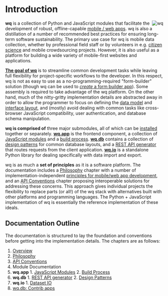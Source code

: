 Introduction
============

<img align=right alt=wq src="https://wq.io/images/128/wq.png">

**wq** is a collection of Python and JavaScript modules that facilitate the development of robust, offline-capable [mobile / web apps][web app].  wq is also a distillation of a number of recommended best practices for ensuring long-term software sustainability.  The primary use case for wq is mobile data collection, whether by professional field staff or by volunteers in e.g. [citizen science] and mobile crowdsourcing projects.  However, it is also useful as a platform for building a wide variety of mobile-first websites and applications.

**[The goal of wq]** is to streamline common development tasks while leaving full flexibility for project-specific workflows to the developer.  In this respect, wq is not as easy to use as a no-programming-required "form-builder" solution (though wq can be used to [*create* a form builder app][data model]).  Some assembly is required to take advantage of the wq platform.  On the other hand, much of the nitty-gritty implementation details are abstracted away in order to allow the programmer to focus on defining the [data model] and [interface layout], and (mostly) avoid dealing with common tasks like cross-browser JavaScript compatibility, user authentication, and database schema manipulation.

**wq is comprised of** three major submodules, all of which can be [installed] together or separately.  **[wq.app]** is the frontend component, a collection of [JavaScript modules] and a [build process].  **[wq.db]** contains a collection of [design patterns] for common database layouts, and a [REST API generator] that routes requests from the client application.  **[wq.io]** is a standalone Python library for dealing specifically with data import and export.

wq is as much a **set of principles** as it is a software platform.  The documentation includes a [Philosophy] chapter with a number of implementation-independent [principles for mobile/web app development][web app], and an [API Conventions] chapter proposing interoperable solutions for addressing these concerns.  This approach gives individual projects the flexibility to replace parts (or all!) of the wq stack with alternatives built with other platforms and programming languages.  The Python + JavaScript implementation of wq is essentially the reference implementation of these ideals.

## Documentation Outline
The documentation is structured to lay the foundation and conventions before getting into the implementation details.  The chapters are as follows:

1. [Overview]
2. [Philosophy]
3. [API Conventions]
4. Module Documentation
  1. **wq.app**
    1. [JavaScript Modules]
    2. [Build Process]
  2. **wq.db**
    1. [REST API generator]
    2. [Design Patterns]
  3. **wq.io**
    1. [Dataset IO]
  4. [wq.db: Contrib apps]

[citizen science]: https://wq.io/research/quality
[The goal of wq]: https://wq.io/research/framework
[installed]: https://wq.io/docs/setup
[wq.app]: https://wq.io/wq.app
[JavaScript modules]: https://wq.io/docs/app
[build process]: https://wq.io/docs/build
[wq.db]: https://wq.io/wq.db
[design patterns]: https://wq.io/docs/about-patterns
[REST API generator]: https://wq.io/docs/about-rest
[wq.io]: https://wq.io/wq.io
[Philosophy]: https://wq.io/chapters/philosophy/docs
[API Conventions]: https://wq.io/chapters/api/docs
[Overview]: https://wq.io/chapters/overview/docs
[wq.db: Contrib apps]: https://wq.io/chapters/contrib/docs
[Dataset IO]: https://wq.io/chapters/io/docs
[data model]: https://wq.io/docs/eav-vs-relational
[interface layout]: https://wq.io/docs/templates
[web app]: https://wq.io/docs/web-app
